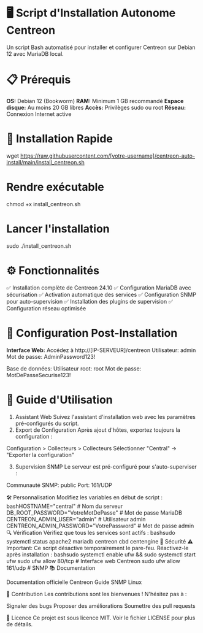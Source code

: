 # 🖥️ Script d'Installation Autonome Centreon
Un script Bash automatisé pour installer et configurer Centreon sur Debian 12 avec MariaDB local.

# 📋 Prérequis

**OS:** Debian 12 (Bookworm)
**RAM:** Minimum 1 GB recommandé
**Espace disque:** Au moins 20 GB libres
**Accès:** Privilèges sudo ou root
**Réseau:** Connexion Internet active

# 🚀 Installation Rapide

wget https://raw.githubusercontent.com/[votre-username]/centreon-auto-install/main/install_centreon.sh

# Rendre exécutable
chmod +x install_centreon.sh

# Lancer l'installation
sudo ./install_centreon.sh

# ⚙️ Fonctionnalités

✅ Installation complète de Centreon 24.10
✅ Configuration MariaDB avec sécurisation
✅ Activation automatique des services
✅ Configuration SNMP pour auto-supervision
✅ Installation des plugins de supervision
✅ Configuration réseau optimisée

# 🔧 Configuration Post-Installation

**Interface Web:** Accédez à http://[IP-SERVEUR]/centreon
Utilisateur: admin
Mot de passe: AdminPassword123!

Base de données:
Utilisateur root: root
Mot de passe: MotDePasseSecurise123!

# 📖 Guide d'Utilisation
1. Assistant Web
Suivez l'assistant d'installation web avec les paramètres pré-configurés du script.
2. Export de Configuration
Après ajout d'hôtes, exportez toujours la configuration :

Configuration > Collecteurs > Collecteurs
Sélectionner "Central" → "Exporter la configuration"

3. Supervision SNMP
Le serveur est pré-configuré pour s'auto-superviser :

Communauté SNMP: public
Port: 161/UDP

🛠️ Personnalisation
Modifiez les variables en début de script :
bashHOSTNAME="central"                          # Nom du serveur
DB_ROOT_PASSWORD="VotreMotDePasse"         # Mot de passe MariaDB
CENTREON_ADMIN_USER="admin"                # Utilisateur admin
CENTREON_ADMIN_PASSWORD="VotrePassword"    # Mot de passe admin
🔍 Vérification
Vérifiez que tous les services sont actifs :
bashsudo systemctl status apache2 mariadb centreon cbd centengine
🚨 Sécurité
⚠️ Important: Ce script désactive temporairement le pare-feu. Réactivez-le après installation :
bashsudo systemctl enable ufw && sudo systemctl start ufw
sudo ufw allow 80/tcp    # Interface web Centreon
sudo ufw allow 161/udp   # SNMP
📚 Documentation

Documentation officielle Centreon
Guide SNMP Linux

🤝 Contribution
Les contributions sont les bienvenues ! N'hésitez pas à :

Signaler des bugs
Proposer des améliorations
Soumettre des pull requests

📄 Licence
Ce projet est sous licence MIT. Voir le fichier LICENSE pour plus de détails.
